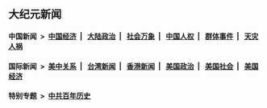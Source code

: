 ## 大纪元新闻

#### 中国新闻 &nbsp;>&nbsp; [中国经济](indexes/ncid283/README.md?09261645) &nbsp;| &nbsp; [大陆政治](indexes/ncid277/README.md?09261645) &nbsp;| &nbsp; [社会万象](indexes/ncid282/README.md?09261645) &nbsp;| &nbsp; [中国人权](indexes/ncid278/README.md?09261645) &nbsp;| &nbsp; [群体事件](indexes/ncid279/README.md?09261645) &nbsp;| &nbsp; [天灾人祸](indexes/ncid280/README.md?09261645)

#### 国际新闻 &nbsp;>&nbsp; [美中关系](indexes/nf1412576/README.md?09261645) &nbsp;| &nbsp; [台湾新闻](indexes/ncid1349361/README.md?09261645) &nbsp;| &nbsp; [香港新闻](indexes/ncid1349362/README.md?09261645) &nbsp;| &nbsp; [美国政治](indexes/ncid1078159/README.md?09261645) &nbsp;| &nbsp; [美国社会](indexes/ncid1078160/README.md?09261645) &nbsp;| &nbsp; [美国经济](indexes/ncid1078158/README.md?09261645)

#### 特别专题 &nbsp;>&nbsp; [中共百年历史](https://github.com/epoch-news/epoch-special/blob/master/README.md?09261645)  
